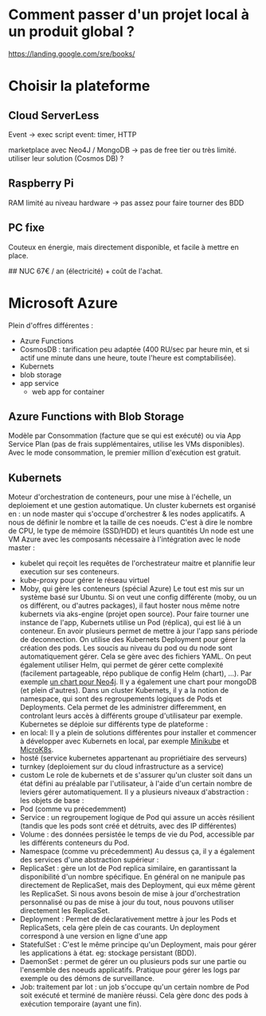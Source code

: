 # Comment passer d'un projet local à un produit global ?

https://landing.google.com/sre/books/

# Choisir la plateforme

## Cloud ServerLess
Event -> exec script
event: timer, HTTP

marketplace avec Neo4J / MongoDB -> pas de free tier ou très limité.
utiliser leur solution (Cosmos DB) ?

## Raspberry Pi
RAM limité au niveau hardware -> pas assez pour faire tourner des BDD

## PC fixe
Couteux en énergie, mais directement disponible, et facile à mettre en place.

## NUC
67€ / an (électricité) + coût de l'achat.

# Microsoft Azure
Plein d'offres différentes :
- Azure Functions
- CosmosDB : tarification peu adaptée (400 RU/sec par heure min, et si actif une minute dans une heure, toute l'heure est comptabilisée).
- Kubernets
- blob storage
- app service
  - web app for container

## Azure Functions with Blob Storage
Modèle par Consommation (facture que se qui est exécuté) ou via App Service Plan (pas de frais supplémentaires, utilise les VMs disponibles).
Avec le mode consommation, le premier million d'exécution est gratuit.

## Kubernets
Moteur d'orchestration de conteneurs, pour une mise à l'échelle, un deploiement et une gestion automatique.
Un cluster kubernets est organisé en : un node master qui s'occupe d'orchestrer & les nodes applicatifs.
A nous de définir le nombre et la taille de ces noeuds. C'est à dire le nombre de CPU, le type de mémoire (SSD/HDD) et leurs quantités
Un node est une VM Azure avec les composants nécessaire à l'intégration avec le node master :
- kubelet qui reçoit les requêtes de l'orchestrateur maitre et plannifie leur execution sur ses conteneurs.
- kube-proxy pour gérer le réseau virtuel
- Moby, qui gère les conteneurs (spécial Azure)
Le tout est mis sur un système basé sur Ubuntu. Si on veut une config différente (moby, ou un os différent, ou d'autres packages), il faut hoster nous même notre kubernets via aks-engine (projet open source).
Pour faire tourner une instance de l'app, Kubernets utilise un Pod (réplica), qui est lié à un conteneur. En avoir plusieurs permet de mettre à jour l'app sans période de deconnection.
On utilise des Kubernets Deployment pour gérer la création des pods. Les soucis au niveau du pod ou du node sont automatiquement gérer. Cela se gère avec des fichiers YAML. On peut également utiliser Helm, qui permet de gérer cette complexité (facilement partageable, répo publique de config Helm (chart), ...). Par exemple [un chart pour Neo4j](https://github.com/helm/charts/tree/master/stable/neo4j). Il y a également une chart pour mongoDB (et plein d'autres).
Dans un cluster Kubernets, il y a la notion de namespace, qui sont des regroupements logiques de Pods et Deployments. Cela permet de les administrer differemment, en controlant leurs accès à différents groupe d'utilisateur par exemple.
Kubernetes se déploie sur différents type de plateforme :
- en local:
Il y a plein de solutions différentes pour installer et commencer à développer avec Kubernets en local, par exemple [Minikube](https://kubernetes.io/docs/setup/minikube/) et [MicroK8s](https://microk8s.io/).
- hosté (service kubernetes appartenant au propriétiaire des serveurs)
- turnkey (deploiement sur du cloud infrastructure as a service)
- custom
Le role de kubernets et de s'assurer qu'un cluster soit dans un état défini au préalable par l'utilisateur, à l'aide d'un certain nombre de leviers gérer automatiquement.
Il y a plusieurs niveaux d'abstraction : les objets de base :
- Pod (comme vu précedemment)
- Service : un regroupement logique de Pod qui assure un accès résilient (tandis que les pods sont créé et détruits, avec des IP différentes)
- Volume : des données persistée le temps de vie du Pod, accessible par les différents conteneurs du Pod.
- Namespace (comme vu précedemment)
Au dessus ça, il y a également des services d'une abstraction supérieur :
- ReplicaSet : gère un lot de Pod replica similaire, en garantissant la disponibilité d'un nombre spécifique. En général on ne manipule pas directement de ReplicaSet, mais des Deployment, qui eux même gèrent les ReplicaSet. Si nous avons besoin de mise à jour d'orchestration personnalisé ou pas de mise à jour du tout, nous pouvons utiliser directement les ReplicaSet.
- Deployment : Permet de déclarativement mettre à jour les Pods et ReplicaSets, cela gère plein de cas courants. Un deployment correspond à une version en ligne d'une app
- StatefulSet : C'est le même principe qu'un Deployment, mais pour gérer les applications à état. eg: stockage persistant (BDD).
- DaemonSet : permet de gérer un ou plusieurs pods sur une partie ou l'ensemble des noeuds applicatifs. Pratique pour gérer les logs par exemple ou des démons de surveillance.
- Job: traitement par lot : un job s'occupe qu'un certain nombre de Pod soit exécuté et terminé de manière réussi. Cela gère donc des pods à exécution temporaire (ayant une fin).

